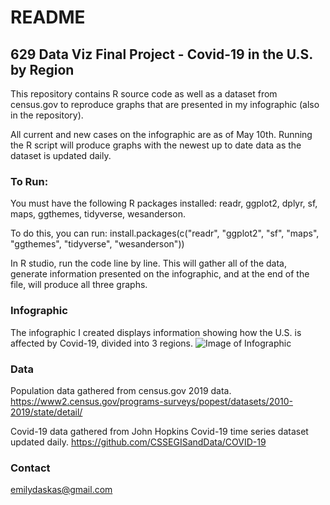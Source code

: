 # README

## 629 Data Viz Final Project - Covid-19 in the U.S. by Region

This repository contains R source code as well as a dataset from census.gov to reproduce graphs that are presented in my infographic (also in the repository).

All current and new cases on the infographic are as of May 10th. Running the R script will produce graphs with the newest up to date data as the dataset is updated daily.

### To Run:
You must have the following R packages installed: readr, ggplot2, dplyr, sf, maps, ggthemes, tidyverse, wesanderson.

To do this, you can run:
install.packages(c("readr", "ggplot2", "sf", "maps", "ggthemes", "tidyverse", "wesanderson")) 

In R studio, run the code line by line. This will gather all of the data, generate information presented on the infographic, and at the end of the file, will produce all three graphs.

### Infographic
The infographic I created displays information showing how the U.S. is affected by Covid-19, divided into 3 regions.
![Image of Infographic](https://github.com/daska102/Data_Visualization_Covid19/blob/master/Covid%2019%20By%20Region%20Infographic%20-%20May%2010.png)

### Data
Population data gathered from census.gov 2019 data. 
https://www2.census.gov/programs-surveys/popest/datasets/2010-2019/state/detail/

Covid-19 data gathered from John Hopkins Covid-19 time series dataset updated daily.
https://github.com/CSSEGISandData/COVID-19

### Contact
emilydaskas@gmail.com
